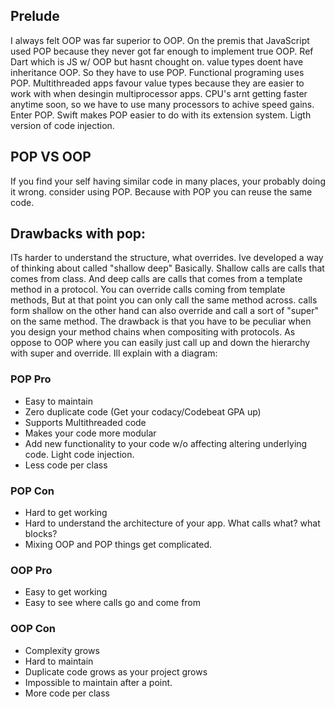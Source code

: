 ## Prelude
I always felt OOP was far superior to OOP. On the premis that JavaScript used POP because they never got far enough to implement true OOP. Ref Dart which is JS w/ OOP but hasnt chought on. value types doent have inheritance OOP. So they have to use POP. Functional programing uses POP. Multithreaded apps favour value types because they are easier to work with when desingin multiprocessor apps. CPU's arnt getting faster anytime soon, so we have to use many processors to achive speed gains. Enter POP. Swift makes POP easier to do with its extension system. Ligth version of code injection. 

## POP VS OOP
If you find your self having similar code in many places, your probably doing it wrong. consider using POP. Because with POP you can reuse the same code. 

## Drawbacks with pop:
ITs harder to understand the structure, what overrides. Ive developed a way of thinking about called "shallow deep" Basically. Shallow calls are calls that comes from class. And deep calls are calls that comes from a template method in a protocol. You can override calls coming from template methods, But at that point you can only call the same method across. calls form shallow on the other hand can also override and call a sort of "super" on the same method. The drawback is that you have to be peculiar when you design your method chains when compositing with protocols. As oppose to OOP where you can easily just call up and down the hierarchy with super and override. Ill explain with a diagram:



### POP Pro
- Easy to maintain
- Zero duplicate code (Get your codacy/Codebeat GPA up)
- Supports Multithreaded code
- Makes your code more modular
- Add new functionality to your code w/o affecting altering underlying code. Light code injection.
- Less code per class

### POP Con
- Hard to get working
- Hard to understand the architecture of your app. What calls what? what blocks?
- Mixing OOP and POP things get complicated.

### OOP Pro
- Easy to get working
- Easy to see where calls go and come from

### OOP Con
- Complexity grows
- Hard to maintain
- Duplicate code grows as your project grows
- Impossible to maintain after a point.
- More code per class